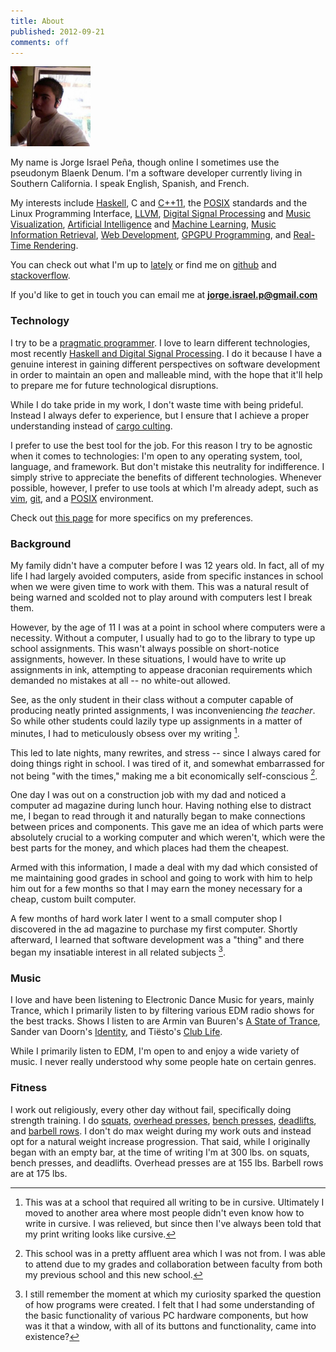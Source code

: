 ```yaml
---
title: About
published: 2012-09-21
comments: off
---
```


<img src="/images/me.png" class="right" width="128">

My name is Jorge Israel Peña, though online I sometimes use the pseudonym Blaenk Denum. I'm a software developer currently living in Southern California. I speak English, Spanish, and French.

My interests include [Haskell](http://en.wikipedia.org/wiki/Haskell_(programming_language)), C and [C++11](http://en.wikipedia.org/wiki/C%2B%2B11), the [POSIX](http://en.wikipedia.org/wiki/POSIX) standards and the Linux Programming Interface, [LLVM](http://en.wikipedia.org/wiki/LLVM), [Digital Signal Processing](http://en.wikipedia.org/wiki/Digital_signal_processing) and [Music Visualization](http://en.wikipedia.org/wiki/Music_visualization), [Artificial Intelligence](http://en.wikipedia.org/wiki/Artificial_intelligence) and [Machine Learning](http://en.wikipedia.org/wiki/Machine_learning), [Music Information Retrieval](http://en.wikipedia.org/wiki/Music_information_retrieval), [Web Development](http://en.wikipedia.org/wiki/Web_development), [GPGPU Programming](http://en.wikipedia.org/wiki/General-purpose_computing_on_graphics_processing_units), and [Real-Time Rendering](http://en.wikipedia.org/wiki/Real_Time_rendering).

You can check out what I'm up to [lately](/lately) or find me on [github](http://github.com/blaenk) and [stackoverflow](http://stackoverflow.com/users/101090/jorge-israel-pena).

If you'd like to get in touch you can email me at **jorge.israel.p@gmail.com**

### Technology

I try to be a [pragmatic programmer](http://en.wikipedia.org/wiki/The_Pragmatic_Programmer). I love to learn different technologies, most recently [Haskell and Digital Signal Processing](/posts/naive-convolution-in-haskell/). I do it because I have a genuine interest in gaining different perspectives on software development in order to maintain an open and malleable mind, with the hope that it'll help to prepare me for future technological disruptions.

While I do take pride in my work, I don't waste time with being prideful. Instead I always defer to experience, but I ensure that I achieve a proper understanding instead of [cargo culting](http://en.wikipedia.org/wiki/Cargo_cult_programming).

I prefer to use the best tool for the job. For this reason I try to be agnostic when it comes to technologies: I'm open to any operating system, tool, language, and framework. But don't mistake this neutrality for indifference. I simply strive to appreciate the benefits of different technologies. Whenever possible, however, I prefer to use tools at which I'm already adept, such as [vim](http://en.wikipedia.org/wiki/Vim_(text_editor)), [git](http://git-scm.com/), and a [POSIX](http://en.wikipedia.org/wiki/POSIX) environment.

Check out [this page](/uses-this) for more specifics on my preferences.

### Background

My family didn't have a computer before I was 12 years old. In fact, all of my life I had largely avoided computers, aside from specific instances in school when we were given time to work with them. This was a natural result of being warned and scolded not to play around with computers lest I break them.

However, by the age of 11 I was at a point in school where computers were a necessity. Without a computer, I usually had to go to the library to type up school assignments. This wasn't always possible on short-notice assignments, however. In these situations, I would have to write up assignments in ink, attempting to appease draconian requirements which demanded no mistakes at all -- no white-out allowed.

See, as the only student in their class without a computer capable of producing neatly printed assignments, I was inconveniencing _the teacher_. So while other students could lazily type up assignments in a matter of minutes, I had to meticulously obsess over my writing [^writing].

This led to late nights, many rewrites, and stress -- since I always cared for doing things right in school. I was tired of it, and somewhat embarrassed for not being "with the times," making me a bit economically self-conscious [^tma].

One day I was out on a construction job with my dad and noticed a computer ad magazine during lunch hour. Having nothing else to distract me, I began to read through it and naturally began to make connections between prices and components. This gave me an idea of which parts were absolutely crucial to a working computer and which weren't, which were the best parts for the money, and which places had them the cheapest.

Armed with this information, I made a deal with my dad which consisted of me maintaining good grades in school and going to work with him to help him out for a few months so that I may earn the money necessary for a cheap, custom built computer.

A few months of hard work later I went to a small computer shop I discovered in the ad magazine to purchase my first computer. Shortly afterward, I learned that software development was a "thing" and there began my insatiable interest in all related subjects [^window].

### Music

I love and have been listening to Electronic Dance Music for years, mainly Trance, which I primarily listen to by filtering various EDM radio shows for the best tracks. Shows I listen to are Armin van Buuren's [A State of Trance](http://www.astateoftrance.com/), Sander van Doorn's [Identity](http://www.sandervandoorn.com/radio/), and Tiësto's [Club Life](http://www.tiesto.com/Tiesto-club-life-podcasts).

While I primarily listen to EDM, I'm open to and enjoy a wide variety of music. I never really understood why some people hate on certain genres.

### Fitness

I work out religiously, every other day without fail, specifically doing strength training. I do [squats](http://www.exrx.net/WeightExercises/Quadriceps/BBFullSquat.html), [overhead presses](http://www.exrx.net/WeightExercises/DeltoidAnterior/BBMilitaryPress.html), [bench presses](http://www.exrx.net/WeightExercises/PectoralSternal/BBBenchPress.html), [deadlifts](http://www.exrx.net/WeightExercises/ErectorSpinae/BBDeadlift.html), and [barbell rows](http://www.exrx.net/WeightExercises/BackGeneral/BBBentOverRow.html). I don't do max weight during my work outs and instead opt for a natural weight increase progression. That said, while I originally began with an empty bar, at the time of writing I'm at 300 lbs. on squats, bench presses, and deadlifts. Overhead presses are at 155 lbs. Barbell rows are at 175 lbs.

[^writing]: This was at a school that required all writing to be in cursive. Ultimately I moved to another area where most people didn't even know how to write in cursive. I was relieved, but since then I've always been told that my print writing looks like cursive.
[^tma]: This school was in a pretty affluent area which I was not from. I was able to attend due to my grades and collaboration between faculty from both my previous school and this new school.
[^window]: I still remember the moment at which my curiosity sparked the question of how programs were created. I felt that I had some understanding of the basic functionality of various PC hardware components, but how was it that a window, with all of its buttons and functionality, came into existence?